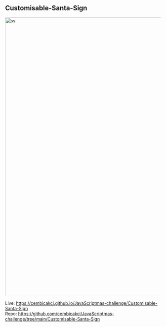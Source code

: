## Customisable-Santa-Sign

<img width="900" alt="ss" src="https://user-images.githubusercontent.com/73403359/154145271-23195235-353b-4746-b635-5513d77f7fc4.png">

Live: https://cembicakci.github.io/JavaScriptmas-challenge/Customisable-Santa-Sign <br>
Repo: https://github.com/cembicakci/JavaScriptmas-challenge/tree/main/Customisable-Santa-Sign
